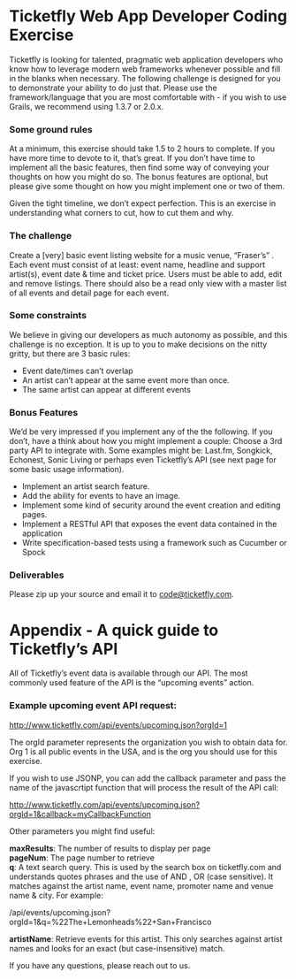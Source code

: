 Ticketfly Web App Developer Coding Exercise
===========================================

Ticketfly is looking for talented, pragmatic web application developers who know how to  leverage modern web frameworks whenever possible and fill in the blanks when necessary. The following challenge is designed for you to demonstrate your ability to do just that. Please use the framework/language that you are most comfortable with - if you wish to use Grails, we recommend using 1.3.7 or 2.0.x.

### Some ground rules
At a minimum, this exercise should take 1.5 to 2 hours to complete. If you have more time to devote to it, that’s great. If you don’t have time to implement all the basic features, then find some way of conveying your thoughts on how you might do so. The bonus features are optional, but please give some thought on how you might implement one or two of them.

Given the tight timeline, we don’t expect perfection. This is an exercise in understanding what corners to cut, how to cut them and why.

### The challenge
Create a [very] basic event listing website for a music venue, “Fraser’s” . Each event must consist of at least: event name, headline and support artist(s), event date & time and ticket price. Users must be able to add, edit and remove listings. There should also be a read only view with a master list of all events and detail page for each event.

### Some constraints
We believe in giving our developers as much autonomy as possible, and this challenge is no exception. It is up to you to make decisions on the nitty gritty, but there are 3 basic rules:

* Event date/times can’t overlap
* An artist can’t appear at the same event more than once.
* The same artist can appear at different events

### Bonus Features
We’d be very impressed if you implement any of the the following. If you don’t, have a think about how you might implement a couple:
Choose a 3rd party API to integrate with. Some examples might be: Last.fm, Songkick, Echonest, Sonic Living or perhaps even Ticketfly’s API (see next page for some basic usage information).

* Implement an artist search feature.
* Add the ability for events to have an image.
* Implement some kind of security around the event creation and editing pages.
* Implement a RESTful API that exposes the event data contained in the application
* Write specification-based tests using a framework such as Cucumber or Spock

### Deliverables
Please zip up your source and email it to code@ticketfly.com.

Appendix - A quick guide to Ticketfly’s API
===========================================

All of Ticketfly’s event data is available through our API. The most commonly used feature of the API is the “upcoming events” action. 

### Example upcoming event API request:

http://www.ticketfly.com/api/events/upcoming.json?orgId=1

The orgId parameter represents the organization you wish to obtain data for. Org 1 is all public events in the USA, and is the org you should use for this exercise.

If you wish to use JSONP, you can add the callback parameter and pass the name of the javascrtipt function that will process the result of the API call:

http://www.ticketfly.com/api/events/upcoming.json?orgId=1&callback=myCallbackFunction

Other parameters you might find useful:

**maxResults**: The number of results to display per page  
**pageNum**: The page number to retrieve   
**q**: A text search query. This is used by the search box on ticketfly.com and understands quotes phrases and the use of AND , OR (case sensitive). It matches against the artist name, event name, promoter name and venue name & city. For example:

/api/events/upcoming.json?orgId=1&q=%22The+Lemonheads%22+San+Francisco

**artistName**: Retrieve events for this artist. This only searches against artist names and looks for an exact (but case-insensitive) match.

If you have any questions, please reach out to us.
